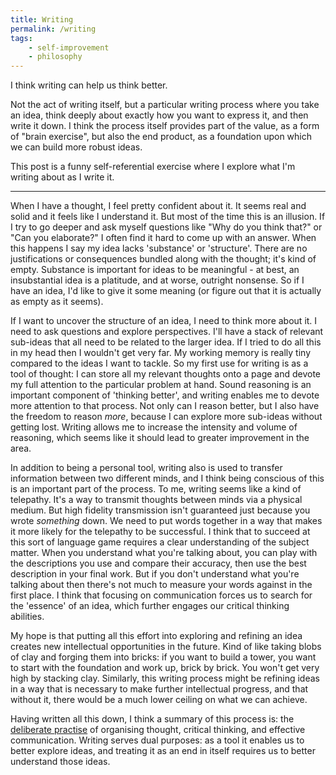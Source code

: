 ```yaml
---
title: Writing
permalink: /writing
tags:
    - self-improvement
    - philosophy
---
```


I think writing can help us think better.

Not the act of writing itself, but a particular writing process where you take
an idea, think deeply about exactly how you want to express it, and then write
it down. I think the process itself provides part of the value, as a form of
"brain exercise", but also the end product, as a foundation upon which we can
build more robust ideas.

This post is a funny self-referential exercise where I explore what I'm writing
about as I write it.

---

When I have a thought, I feel pretty confident about it. It seems real and solid
and it feels like I understand it. But most of the time this is an illusion.
If I try to go deeper and ask myself questions like "Why do you think that?" or "Can you
elaborate?" I often find it hard to come up with an answer. When this happens I
say my idea lacks 'substance' or 'structure'. There are no justifications or
consequences bundled along with the thought; it's kind of empty. Substance is important for
ideas to be meaningful - at best, an insubstantial idea is a platitude, and at
worse, outright nonsense. So if I have an idea, I'd like to give it some meaning
(or figure out that it is actually as empty as it seems).

If I want to uncover the structure of an idea, I need to think more about it. I need to
ask questions and explore perspectives. I'll have a stack of relevant sub-ideas
that all need to be related to the larger idea. If I tried to do all this in my
head then I wouldn't get very far. My working memory is really tiny compared to
the ideas I want to tackle. So my first use for writing is as a tool of thought:
I can store all my relevant thoughts onto a page and devote my full attention to
the particular problem at hand. Sound reasoning is an important component of
'thinking better', and writing enables me to devote more attention to that
process. Not only can I reason better, but I also have the freedom to reason
*more*, because I can explore more sub-ideas without getting lost. Writing
allows me to increase the intensity and volume of reasoning, which seems like it
should lead to greater improvement in the area.

In addition to being a personal tool, writing also is used to transfer
information between two different minds, and I think being conscious of this is
an important part of the process. To me, writing seems like a kind of
telepathy. It's a way to transmit thoughts between minds via a physical medium.
But high fidelity transmission isn't guaranteed just because you wrote
*something* down. We need to put words together in a way that makes it more
likely for the telepathy to be successful. I think that to succeed at this
sort of language game requires a clear understanding of the subject matter. When
you understand what you're talking about, you can play with the descriptions you use
and compare their accuracy, then use the best description in your final work.
But if you don't understand what you're
talking about then there's not much to measure your words against in the first
place. I think that focusing on communication forces us to search for
the 'essence' of an idea, which further engages our critical thinking abilities.

My hope is that putting all this effort into exploring and refining an idea
creates new intellectual opportunities in the future. Kind of like taking blobs
of clay and forging them into bricks: if you want to build a tower,
you want to start with the foundation and work up, brick by brick. You won't get
very high by stacking clay. Similarly, this
writing process might be refining ideas in a way that is necessary to make
further intellectual progress, and that without it, there would be a much lower
ceiling on what we can achieve. 

Having written all this down, I think a summary of this process is: the [deliberate
practise](https://en.wikipedia.org/wiki/Practice_(learning_method)#Deliberate_practice)
of organising thought, critical thinking, and effective communication. Writing
serves dual purposes: as a tool it enables us to better explore ideas, and treating it
as an end in itself requires us to better understand those ideas.
